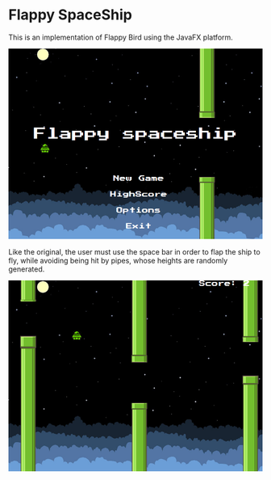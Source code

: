 **Flappy SpaceShip**
===================

This is an implementation of Flappy Bird using the JavaFX platform.

![screenshot](screenshots/main.PNG)

Like the original, the user must use the space bar in order to flap the ship  to fly, while avoiding being hit by pipes, whose heights are randomly generated.

![screenshot](screenshots/inGame.PNG)

